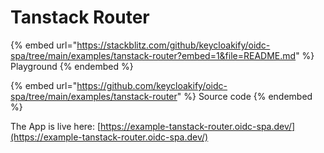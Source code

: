 # Tanstack Router

{% embed url="https://stackblitz.com/github/keycloakify/oidc-spa/tree/main/examples/tanstack-router?embed=1&file=README.md" %}
Playground
{% endembed %}

{% embed url="https://github.com/keycloakify/oidc-spa/tree/main/examples/tanstack-router" %}
Source code
{% endembed %}

The App is live here: [https://example-tanstack-router.oidc-spa.dev/](https://example-tanstack-router.oidc-spa.dev/)
